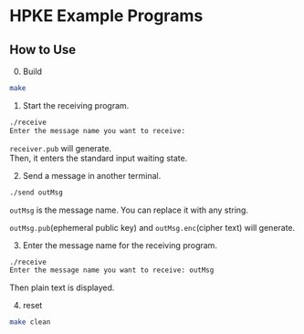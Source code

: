 # HPKE Example Programs

## How to Use

0. Build

```sh
make
```

1. Start the receiving program.

```sh
./receive
Enter the message name you want to receive: 
```

`receiver.pub` will generate.  
Then, it enters the standard input waiting state.


2. Send a message in another terminal.

```sh
./send outMsg
```

`outMsg` is the message name. You can replace it with any string.

`outMsg.pub`(ephemeral public key) and `outMsg.enc`(cipher text) will generate.  


3. Enter the message name for the receiving program.

```sh
./receive
Enter the message name you want to receive: outMsg
```

Then plain text is displayed.

4. reset

```sh
make clean
```
